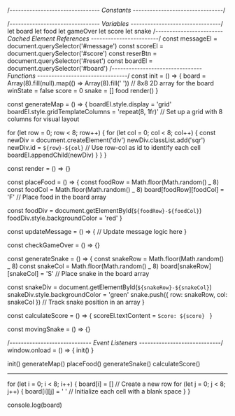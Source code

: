 /_-------------------------------- Constants --------------------------------_/

/_-------------------------------- Variables --------------------------------_/
let board
let food
let gameOver
let score
let snake
/_------------------------ Cached Element References ------------------------_/
const messageEl = document.querySelector('#message')
const scoreEl = document.querySelector('#score')
const reserBtn = document.querySelector('#reset')
const boardEl = document.querySelector('#board')
/_-------------------------------- Functions --------------------------------_/
const init = () => {
board = Array(8).fill(null).map(() => Array(8).fill(' ')) // 8x8 2D array for the board
winState = false
score = 0
snake = []
food
render()
}

const generateMap = () => {
boardEl.style.display = 'grid'
boardEl.style.gridTemplateColumns = 'repeat(8, 1fr)' // Set up a grid with 8 columns for visual layout

for (let row = 0; row < 8; row++) {
for (let col = 0; col < 8; col++) {
const newDiv = document.createElement('div')
newDiv.classList.add('sqr')
newDiv.id = `${row}-${col}` // Use row-col as id to identify each cell
boardEl.appendChild(newDiv)
}
}
}

const render = () => {}

const placeFood = () => {
const foodRow = Math.floor(Math.random() _ 8)
const foodCol = Math.floor(Math.random() _ 8)
board[foodRow][foodCol] = 'F' // Place food in the board array

const foodDiv = document.getElementById(`${foodRow}-${foodCol}`)
foodDiv.style.backgroundColor = 'red'
}

const updateMessage = () => {
// Update message logic here
}

const checkGameOver = () => {}

const generateSnake = () => {
const snakeRow = Math.floor(Math.random() _ 8)
const snakeCol = Math.floor(Math.random() _ 8)
board[snakeRow][snakeCol] = 'S' // Place snake in the board array

const snakeDiv = document.getElementById(`${snakeRow}-${snakeCol}`)
snakeDiv.style.backgroundColor = 'green'
snake.push({ row: snakeRow, col: snakeCol }) // Track snake position in an array
}

const calculateScore = () => {
scoreEl.textContent = `Score: ${score} `
}

const movingSnake = () => {}

/_----------------------------- Event Listeners -----------------------------_/
window.onload = () => {
init()
}

init()
generateMap()
placeFood()
generateSnake()
calculateScore()

---

for (let i = 0; i < 8; i++) {
board[i] = [] // Create a new row
for (let j = 0; j < 8; j++) {
board[i][j] = ' ' // Initialize each cell with a blank space
}
}

console.log(board)
